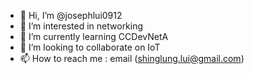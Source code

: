 - 👋 Hi, I’m @josephlui0912
- 👀 I’m interested in networking
- 🌱 I’m currently learning CCDevNetA
- 💞️ I’m looking to collaborate on IoT
- 📫 How to reach me : email (shinglung.lui@gmail.com)

<!---
josephlui0912/josephlui0912 is a ✨ special ✨ repository because its `README.md` (this file) appears on your GitHub profile.
You can click the Preview link to take a look at your changes.
--->

